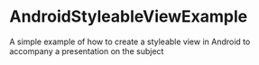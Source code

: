 # AndroidStyleableViewExample
A simple example of how to create a styleable view in Android to accompany a presentation on the subject
